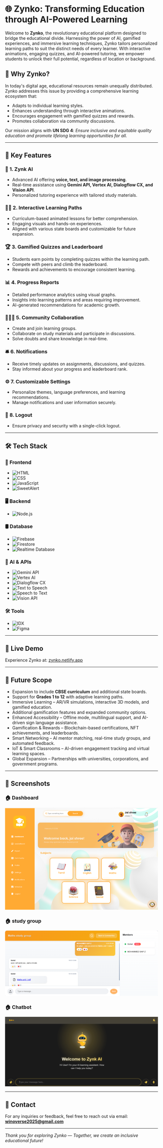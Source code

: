 # 🌐 **Zynko: Transforming Education through AI-Powered Learning**

Welcome to **Zynko**, the revolutionary educational platform designed to bridge the educational divide. Harnessing the power of AI, gamified experiences, and immersive learning techniques, Zynko tailors personalized learning paths to suit the distinct needs of every learner. With interactive animations, engaging quizzes, and AI-powered tutoring, we empower students to unlock their full potential, regardless of location or background.

## 🚀 **Why Zynko?**

In today's digital age, educational resources remain unequally distributed. Zynko addresses this issue by providing a comprehensive learning ecosystem that:
- Adapts to individual learning styles.
- Enhances understanding through interactive animations.
- Encourages engagement with gamified quizzes and rewards.
- Promotes collaboration via community discussions.

Our mission aligns with **UN SDG 4**: *Ensure inclusive and equitable quality education and promote lifelong learning opportunities for all.*

---

## 🌟 **Key Features**

### 🔎 **1. Zynk AI**
- Advanced AI offering **voice, text, and image processing**.
- Real-time assistance using **Gemini API, Vertex AI, Dialogflow CX, and Vision API**.
- Personalized tutoring experience with tailored study materials.

### 🧑‍🎓 **2. Interactive Learning Paths**
- Curriculum-based animated lessons for better comprehension.
- Engaging visuals and hands-on experiences.
- Aligned with various state boards and customizable for future expansion.

### 🏆 **3. Gamified Quizzes and Leaderboard**
- Students earn points by completing quizzes within the learning path.
- Compete with peers and climb the leaderboard.
- Rewards and achievements to encourage consistent learning.

### 📊 **4. Progress Reports**
- Detailed performance analytics using visual graphs.
- Insights into learning patterns and areas requiring improvement.
- AI-generated recommendations for academic growth.

### 🧑‍🤝‍🧑 **5. Community Collaboration**
- Create and join learning groups.
- Collaborate on study materials and participate in discussions.
- Solve doubts and share knowledge in real-time.

### 🛎️ **6. Notifications**
- Receive timely updates on assignments, discussions, and quizzes.
- Stay informed about your progress and leaderboard rank.

### ⚙️ **7. Customizable Settings**
- Personalize themes, language preferences, and learning recommendations.
- Manage notifications and user information securely.

### 🔐 **8. Logout**
- Ensure privacy and security with a single-click logout.

---

## 🛠️ **Tech Stack**

### 📌 **Frontend**
- ![HTML](https://img.shields.io/badge/HTML-E34F26?style=for-the-badge&logo=html5&logoColor=white)
- ![CSS](https://img.shields.io/badge/CSS-1572B6?style=for-the-badge&logo=css3&logoColor=white)
- ![JavaScript](https://img.shields.io/badge/JavaScript-F7DF1E?style=for-the-badge&logo=javascript&logoColor=black)
- ![SweetAlert](https://img.shields.io/badge/SweetAlert-FFB900?style=for-the-badge)

### 🖥️ **Backend**
- ![Node.js](https://img.shields.io/badge/Node.js-339933?style=for-the-badge&logo=nodedotjs&logoColor=white)

### 🛢️ **Database**
- ![Firebase](https://img.shields.io/badge/Firebase-FFCA28?style=for-the-badge&logo=firebase&logoColor=white)
- ![Firestore](https://img.shields.io/badge/Firestore-FFA000?style=for-the-badge&logo=firebase&logoColor=white)
- ![Realtime Database](https://img.shields.io/badge/Realtime%20Database-FFCA28?style=for-the-badge&logo=firebase&logoColor=white)

### 🤖 **AI & APIs**
- ![Gemini API](https://img.shields.io/badge/Gemini%20API-4285F4?style=for-the-badge)
- ![Vertex AI](https://img.shields.io/badge/Vertex%20AI-34A853?style=for-the-badge)
- ![Dialogflow CX](https://img.shields.io/badge/Dialogflow%20CX-FF9800?style=for-the-badge&logo=dialogflow&logoColor=white)
- ![Text to Speech](https://img.shields.io/badge/Text%20to%20Speech-4285F4?style=for-the-badge)
- ![Speech to Text](https://img.shields.io/badge/Speech%20to%20Text-4285F4?style=for-the-badge)
- ![Vision API](https://img.shields.io/badge/Vision%20API-34A853?style=for-the-badge)

### 🛠️ **Tools**
- ![IDX](https://img.shields.io/badge/Google%20IDX-4285F4?style=for-the-badge&logo=google)
- ![Figma](https://img.shields.io/badge/Figma-F24E1E?style=for-the-badge&logo=figma&logoColor=white)

---

## 🚀 **Live Demo**

Experience Zynko at: [zynko.netlify.app](https://zynko.netlify.app)

---

## 🔎 **Future Scope**

- Expansion to include **CBSE curriculum** and additional state boards.
- Support for **Grades 1 to 12** with adaptive learning paths.
- Immersive Learning – AR/VR simulations, interactive 3D models, and gamified education.
- Additional gamification features and expanded community options.
- Enhanced Accessibility – Offline mode, multilingual support, and AI-driven sign language assistance.
- Gamification & Rewards – Blockchain-based certifications, NFT achievements, and leaderboards.
- Smart Networking – AI mentor matching, real-time study groups, and automated feedback.
- IoT & Smart Classrooms – AI-driven engagement tracking and virtual learning spaces.
- Global Expansion – Partnerships with universities, corporations, and government programs.

---

## 📸 **Screenshots**

### 🏠 **Dashboard**
![Dashboard](./img/dashboard.png)

### 🏠 **study group**
![Study group](./img/communities.png)

### 🏠 **Chatbot**
![chatbot](./img/chatbot-ui.png)

---

## 📧 **Contact**

For any inquiries or feedback, feel free to reach out via email: **winoverse2025@gmail.com**

---

*Thank you for exploring Zynko — Together, we create an inclusive educational future!*

